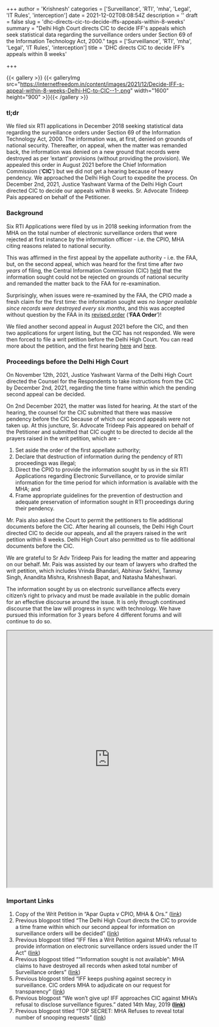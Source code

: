 +++
author = 'Krishnesh'
categories = ['Surveillance', 'RTI', 'mha', 'Legal', 'IT Rules', 'interception']
date = 2021-12-02T08:08:54Z
description = ''
draft = false
slug = 'dhc-directs-cic-to-decide-iffs-appeals-within-8-weeks'
summary = "Delhi High Court directs CIC to decide IFF's appeals which seek statistical data regarding the surveillance orders under Section 69 of the Information Technology Act, 2000."
tags = ['Surveillance', 'RTI', 'mha', 'Legal', 'IT Rules', 'interception']
title = 'DHC directs CIC to decide IFF’s appeals within 8 weeks'

+++


{{< gallery >}}
{{< galleryImg  src="https://internetfreedom.in/content/images/2021/12/Decide-IFF-s-appeal-within-8-weeks-Delhi-HC-to-CIC--1-.png" width="1600" height="900" >}}{{< /gallery >}}

>>>> <form><script src="https://checkout.razorpay.com/v1/payment-button.js" data-payment_button_id="pl_HLkgeWGQLMuddp" async> </script> </form>

### tl;dr

We filed six RTI applications in December 2018 seeking statistical data regarding the surveillance orders under Section 69 of the Information Technology Act, 2000. The information was, at first, denied on grounds of national security. Thereafter, on appeal, when the matter was remanded back, the information was denied on a new ground that records were destroyed as per ‘extant’ provisions (without providing the provision). We appealed this order in August 2021 before the Chief Information Commission (‘**CIC**’) but we did not get a hearing because of heavy pendency. We approached the Delhi High Court to expedite the process. On December 2nd, 2021, Justice Yashwant Varma of the Delhi High Court directed CIC to decide our appeals within 8 weeks. Sr. Advocate Trideep Pais appeared on behalf of the Petitioner.

### Background

Six RTI Applications were filed by us in 2018 seeking information from the MHA on the total number of electronic surveillance orders that were rejected at first instance by the information officer - i.e. the CPIO, MHA citing reasons related to national security.

This was affirmed in the first appeal by the appellate authority - i.e. the FAA, but, on the second appeal, which was heard for the first time after _two years_ of filing, the Central Information Commission (CIC) [held](https://drive.google.com/file/d/1wfSoI7LMcw9tQbsg1MoBpflj2h6UPIUu/view) that the information sought could not be rejected on grounds of national security and remanded the matter back to the FAA for re-examination.

Surprisingly, when issues were re-examined by the FAA, the CPIO made a fresh claim for the first time: the information sought _was no longer available since records were destroyed every six months_, and this was accepted without question by the FAA in its [revised order](https://drive.google.com/file/d/1u0i2kxhRI9Sb9vFtsAY_1hMf7CRfPqPL/view) (‘**FAA Order**’)!

We filed another second appeal in August 2021 before the CIC, and then two applications for urgent listing, but the CIC has not responded. We were then forced to file a writ petition before the Delhi High Court. You can read more about the petition, and the first hearing [here](https://internetfreedom.in/iff-files-a-writ-petition-against-mhas-refusal-to-provide-information-on-electronic-surveillance-orders-issued-under-the-it-act/) and [here](https://internetfreedom.in/the-delhi-high-court-directs-the-cic-to-provide-a-time-frame-within-which-our-second-appeal-for-information-on-surveillance-orders-will-be-decided/).

### Proceedings before the Delhi High Court

On November 12th, 2021, Justice Yashwant Varma of the Delhi High Court directed the Counsel for the Respondents to take instructions from the CIC by December 2nd, 2021, regarding the time frame within which the pending second appeal can be decided.

On 2nd December 2021, the matter was listed for hearing. At the start of the hearing, the counsel for the CIC submitted that there was massive pendency before the CIC because of which our second appeals were not taken up. At this juncture, Sr. Advocate Trideep Pais appeared on behalf of the Petitioner and submitted that CIC ought to be directed to decide all the prayers raised in the writ petition, which are -

1. Set aside the order of the first appellate authority;
2. Declare that destruction of information during the pendency of RTI proceedings was illegal;
3. Direct the CPIO to provide the information sought by us in the six RTI Applications regarding Electronic Surveillance, or to provide similar information for the time period for which information is available with the MHA; and
4. Frame appropriate guidelines for the prevention of destruction and adequate preservation of information sought in RTI proceedings during their pendency.

Mr. Pais also asked the Court to permit the petitioners to file additional documents before the CIC. After hearing all counsels, the Delhi High Court directed CIC to decide our appeals, and all the prayers raised in the writ petition within 8 weeks. Delhi High Court also permitted us to file additional documents before the CIC.

We are grateful to Sr Adv Trideep Pais for leading the matter and appearing on our behalf. Mr. Pais was assisted by our team of lawyers who drafted the writ petition, which includes Vrinda Bhandari, Abhinav Sekhri, Tanmay Singh, Anandita Mishra, Krishnesh Bapat, and Natasha Maheshwari.

The information sought by us on electronic surveillance affects every citizen’s right to privacy and must be made available in the public domain for an effective discourse around the issue. It is only through continued discourse that the law will progress in sync with technology. We have pursued this information for 3 years before 4 different forums and will continue to do so.

<iframe src="https://drive.google.com/file/d/1qk-ZGt0rQpofx4mzck3rBWuuF-jnVIjX/preview" width="540" height="675"></iframe>

### Important Links

1. Copy of the Writ Petition in “Apar Gupta v CPIO, MHA & Ors.” ([link](https://drive.google.com/file/d/10HoiLCjNPx4pvz0tqBx3eOpx3dLY-YMS/view?usp=sharing))
2. Previous blogpost titled “The Delhi High Court directs the CIC to provide a time frame within which our second appeal for information on surveillance orders will be decided” ([link](https://internetfreedom.in/the-delhi-high-court-directs-the-cic-to-provide-a-time-frame-within-which-our-second-appeal-for-information-on-surveillance-orders-will-be-decided/))
3. Previous blogpost titled “IFF files a Writ Petition against MHA’s refusal to provide information on electronic surveillance orders issued under the IT Act” ([link](https://internetfreedom.in/iff-files-a-writ-petition-against-mhas-refusal-to-provide-information-on-electronic-surveillance-orders-issued-under-the-it-act/))
4. Previous blogpost titled ““Information sought is not available”: MHA claims to have destroyed all records when asked total number of Surveillance orders” ([link](https://internetfreedom.in/information-sought-is-not-available-mha-claims-to-have-destroyed-all-records-when-asked-total-number-of-surveillance-orders/))
5. Previous blogpost titled “IFF keeps pushing against secrecy in surveillance. CIC orders MHA to adjudicate on our request for transparency” ([link](https://internetfreedom.in/iff-keeps-pushing-against-secrecy-in-surveillance-cic-orders-mha-to-adjudicate-on-our-request-for-transparency/))
6. Previous blogpost “We won’t give up! IFF approaches CIC against MHA’s refusal to disclose surveillance figures.” dated 14th May, 2019 **(**[**link**](https://internetfreedom.in/we-wont-give-up-iff-approaches-cic-against-mhas-refusal-to-disclose-surveillance-figures/)**)**
7. Previous blogpost titled “TOP SECRET: MHA Refuses to reveal total number of snooping requests” ([link](https://internetfreedom.in/top-secret-government-refuses-to-reveal-total-number-of-snooping-requests/))



> > > <form><script src="https://cdn.razorpay.com/static/widget/subscription-button.js" data-subscription_button_id="pl_HLk5qU1K35hmPH" data-button_theme="brand-color" async> </script> </form>









